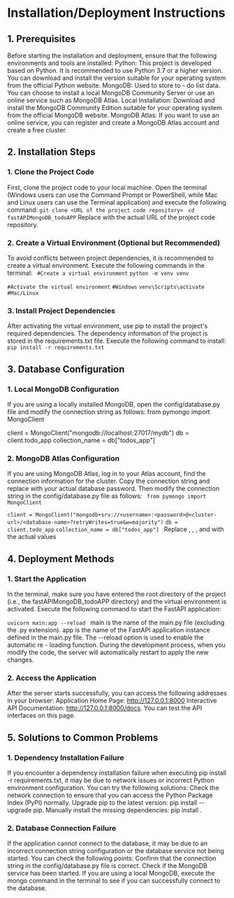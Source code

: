 # Installation/Deployment Instructions

## 1. Prerequisites
Before starting the installation and deployment, ensure that the following environments and tools are installed:
Python: This project is developed based on Python. It is recommended to use Python 3.7 or a higher version. You can download and install the version suitable for your operating system from the official Python website.
MongoDB: Used to store to - do list data. You can choose to install a local MongoDB Community Server or use an online service such as MongoDB Atlas.
Local Installation: Download and install the MongoDB Community Edition suitable for your operating system from the official MongoDB website.
MongoDB Atlas: If you want to use an online service, you can register and create a MongoDB Atlas account and create a free cluster.

## 2. Installation Steps
### 1. Clone the Project Code
First, clone the project code to your local machine. Open the terminal (Windows users can use the Command Prompt or PowerShell, while Mac and Linux users can use the Terminal application) and execute the following command:
``` git clone <URL of the project code repository> ```
``` cd fastAPIMongoDB_todoAPP```
Replace <URL of the project code repository> with the actual URL of the project code repository.
### 2. Create a Virtual Environment (Optional but Recommended)
To avoid conflicts between project dependencies, it is recommended to create a virtual environment. Execute the following commands in the terminal:
``` #Create a virtual environment```
```python -m venv venv```

```#Activate the virtual environment```
```#Windows```
```venv\Scripts\activate```
```#Mac/Linux ```
### 3. Install Project Dependencies
After activating the virtual environment, use pip to install the project's required dependencies. The dependency information of the project is stored in the requirements.txt file. Execute the following command to install:
` pip install -r requirements.txt `

## 3. Database Configuration
### 1. Local MongoDB Configuration
If you are using a locally installed MongoDB, open the config/database.py file and modify the connection string as follows:
from pymongo import MongoClient

client = MongoClient("mongodb://localhost:27017/mydb")
db = client.todo_app
collection_name = db["todos_app"]
### 2. MongoDB Atlas Configuration
If you are using MongoDB Atlas, log in to your Atlas account, find the connection information for the cluster. Copy the connection string and replace <password> with your actual database password. Then modify the connection string in the config/database.py file as follows:
``` from pymongo import MongoClient```

```client = MongoClient("mongodb+srv://<username>:<password>@<cluster-url>/<database-name>?retryWrites=true&w=majority")```
```db = client.todo_app```
```collection_name = db["todos_app"] ```
Replace <username>, <password>, <cluster-url>, and <database-name> with the actual values

## 4. Deployment Methods
### 1. Start the Application
In the terminal, make sure you have entered the root directory of the project (i.e., the fastAPIMongoDB_todoAPP directory) and the virtual environment is activated. Execute the following command to start the FastAPI application:

`uvicorn main:app --reload `
main is the name of the main.py file (excluding the .py extension).
app is the name of the FastAPI application instance defined in the main.py file.
The --reload option is used to enable the automatic re - loading function. During the development process, when you modify the code, the server will automatically restart to apply the new changes.
### 2. Access the Application
After the server starts successfully, you can access the following addresses in your browser:
Application Home Page: http://127.0.0.1:8000
Interactive API Documentation: http://127.0.0.1:8000/docs. You can test the API interfaces on this page.

## 5. Solutions to Common Problems
### 1. Dependency Installation Failure
If you encounter a dependency installation failure when executing pip install -r requirements.txt, it may be due to network issues or incorrect Python environment configuration. You can try the following solutions:
Check the network connection to ensure that you can access the Python Package Index (PyPI) normally.
Upgrade pip to the latest version: pip install --upgrade pip.
Manually install the missing dependencies: pip install <dependency name>.
### 2. Database Connection Failure
If the application cannot connect to the database, it may be due to an incorrect connection string configuration or the database service not being started. You can check the following points:
Confirm that the connection string in the config/database.py file is correct.
Check if the MongoDB service has been started. If you are using a local MongoDB, execute the mongo command in the terminal to see if you can successfully connect to the database.
